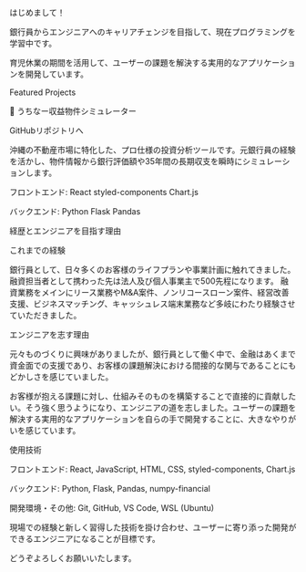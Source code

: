 はじめまして！

銀行員からエンジニアへのキャリアチェンジを目指して、現在プログラミングを学習中です。

育児休業の期間を活用して、ユーザーの課題を解決する実用的なアプリケーションを開発しています。

Featured Projects

🏡 うちなー収益物件シミュレーター

GitHubリポジトリへ

沖縄の不動産市場に特化した、プロ仕様の投資分析ツールです。元銀行員の経験を活かし、物件情報から銀行評価額や35年間の長期収支を瞬時にシミュレーションします。

フロントエンド: React styled-components Chart.js

バックエンド: Python Flask Pandas

経歴とエンジニアを目指す理由

これまでの経験

銀行員として、日々多くのお客様のライフプランや事業計画に触れてきました。融資担当者として携わった先は法人及び個人事業主で500先程になります。 融資業務をメインにリース業務やM&A案件、ノンリコースローン案件、経営改善支援、ビジネスマッチング、キャッシュレス端末業務など多岐にわたり経験させていただきました。

エンジニアを志す理由

元々ものづくりに興味がありましたが、銀行員として働く中で、金融はあくまで資金面での支援であり、お客様の課題解決における間接的な関与であることにもどかしさを感じていました。

お客様が抱える課題に対し、仕組みそのものを構築することで直接的に貢献したい。そう強く思うようになり、エンジニアの道を志しました。ユーザーの課題を解決する実用的なアプリケーションを自らの手で開発することに、大きなやりがいを感じています。


使用技術

フロントエンド: React, JavaScript, HTML, CSS, styled-components, Chart.js

バックエンド: Python, Flask, Pandas, numpy-financial

開発環境・その他: Git, GitHub, VS Code, WSL (Ubuntu)

現場での経験と新しく習得した技術を掛け合わせ、ユーザーに寄り添った開発ができるエンジニアになることが目標です。

どうぞよろしくお願いいたします。
